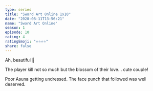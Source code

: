 ```yaml
--- 
type: series 
title: "Sword Art Online 1x10" 
date: "2020-08-11T13:56:21" 
name: "Sword Art Online" 
season: 1 
episode: 10 
rating: 4 
ratingEmoji: "⭐️⭐️⭐️⭐️" 
share: false 
---
```


Ah, beautiful 🥰

The player kill not so much but the blossom of their love... cute couple!

Poor Asuna getting undressed. The face punch that followed was well deserved.

